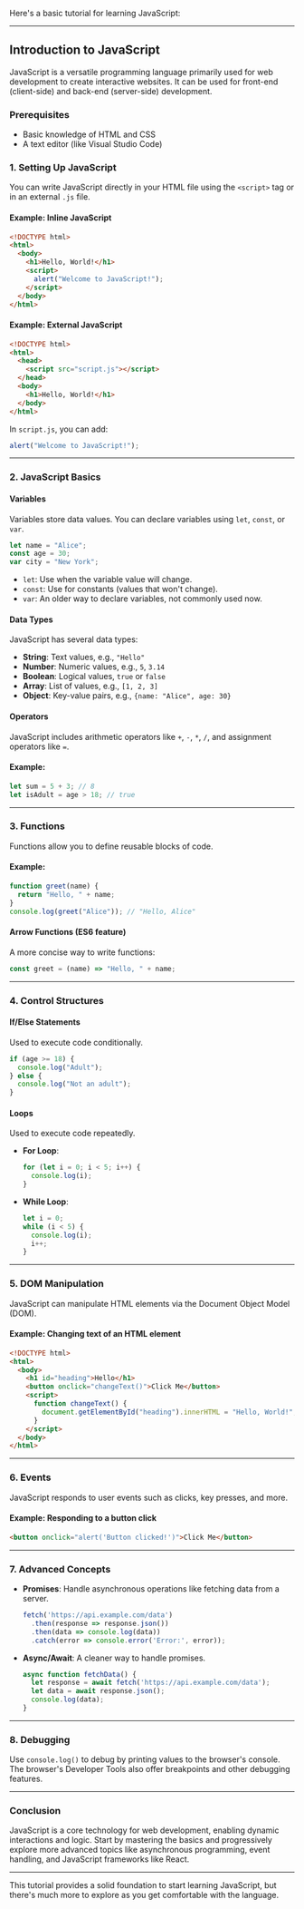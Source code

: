 Here's a basic tutorial for learning JavaScript:

---

## **Introduction to JavaScript**

JavaScript is a versatile programming language primarily used for web development to create interactive websites. It can be used for front-end (client-side) and back-end (server-side) development.

### **Prerequisites**
- Basic knowledge of HTML and CSS
- A text editor (like Visual Studio Code)

### **1. Setting Up JavaScript**

You can write JavaScript directly in your HTML file using the `<script>` tag or in an external `.js` file.

#### **Example**: Inline JavaScript
```html
<!DOCTYPE html>
<html>
  <body>
    <h1>Hello, World!</h1>
    <script>
      alert("Welcome to JavaScript!");
    </script>
  </body>
</html>
```

#### **Example**: External JavaScript
```html
<!DOCTYPE html>
<html>
  <head>
    <script src="script.js"></script>
  </head>
  <body>
    <h1>Hello, World!</h1>
  </body>
</html>
```

In `script.js`, you can add:
```js
alert("Welcome to JavaScript!");
```

---

### **2. JavaScript Basics**

#### **Variables**
Variables store data values. You can declare variables using `let`, `const`, or `var`.

```js
let name = "Alice";
const age = 30;
var city = "New York";
```

- `let`: Use when the variable value will change.
- `const`: Use for constants (values that won't change).
- `var`: An older way to declare variables, not commonly used now.

#### **Data Types**
JavaScript has several data types:
- **String**: Text values, e.g., `"Hello"`
- **Number**: Numeric values, e.g., `5`, `3.14`
- **Boolean**: Logical values, `true` or `false`
- **Array**: List of values, e.g., `[1, 2, 3]`
- **Object**: Key-value pairs, e.g., `{name: "Alice", age: 30}`

#### **Operators**
JavaScript includes arithmetic operators like `+`, `-`, `*`, `/`, and assignment operators like `=`.

#### **Example**:
```js
let sum = 5 + 3; // 8
let isAdult = age > 18; // true
```

---

### **3. Functions**

Functions allow you to define reusable blocks of code.

#### **Example**:
```js
function greet(name) {
  return "Hello, " + name;
}
console.log(greet("Alice")); // "Hello, Alice"
```

#### **Arrow Functions** (ES6 feature)
A more concise way to write functions:
```js
const greet = (name) => "Hello, " + name;
```

---

### **4. Control Structures**

#### **If/Else Statements**
Used to execute code conditionally.
```js
if (age >= 18) {
  console.log("Adult");
} else {
  console.log("Not an adult");
}
```

#### **Loops**
Used to execute code repeatedly.

- **For Loop**:
  ```js
  for (let i = 0; i < 5; i++) {
    console.log(i);
  }
  ```

- **While Loop**:
  ```js
  let i = 0;
  while (i < 5) {
    console.log(i);
    i++;
  }
  ```

---

### **5. DOM Manipulation**

JavaScript can manipulate HTML elements via the Document Object Model (DOM).

#### **Example**: Changing text of an HTML element
```html
<!DOCTYPE html>
<html>
  <body>
    <h1 id="heading">Hello</h1>
    <button onclick="changeText()">Click Me</button>
    <script>
      function changeText() {
        document.getElementById("heading").innerHTML = "Hello, World!";
      }
    </script>
  </body>
</html>
```

---

### **6. Events**

JavaScript responds to user events such as clicks, key presses, and more.

#### **Example**: Responding to a button click
```html
<button onclick="alert('Button clicked!')">Click Me</button>
```

---

### **7. Advanced Concepts**

- **Promises**: Handle asynchronous operations like fetching data from a server.
  ```js
  fetch('https://api.example.com/data')
    .then(response => response.json())
    .then(data => console.log(data))
    .catch(error => console.error('Error:', error));
  ```

- **Async/Await**: A cleaner way to handle promises.
  ```js
  async function fetchData() {
    let response = await fetch('https://api.example.com/data');
    let data = await response.json();
    console.log(data);
  }
  ```

---

### **8. Debugging**

Use `console.log()` to debug by printing values to the browser's console. The browser's Developer Tools also offer breakpoints and other debugging features.

---

### **Conclusion**

JavaScript is a core technology for web development, enabling dynamic interactions and logic. Start by mastering the basics and progressively explore more advanced topics like asynchronous programming, event handling, and JavaScript frameworks like React.

---

This tutorial provides a solid foundation to start learning JavaScript, but there's much more to explore as you get comfortable with the language.